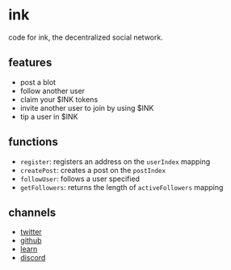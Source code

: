 # ink
code for ink, the decentralized social network.
## features
- post a blot
- follow another user
- claim your $INK tokens
- invite another user to join by using $INK
- tip a user in $INK
## functions
- `register`: registers an address on the `userIndex` mapping
- `createPost`: creates a post on the `postIndex`
- `followUser`: follows a user specified
- `getFollowers`: returns the length of `activeFollowers` mapping
## channels
- [twitter](https://twitter.com/viaink)
- [github](https://github.com/inkapp)
- [learn](https://github.com/inkapp/universe)
- [discord](https://discord.com/invite/DQQp48kUvU)
